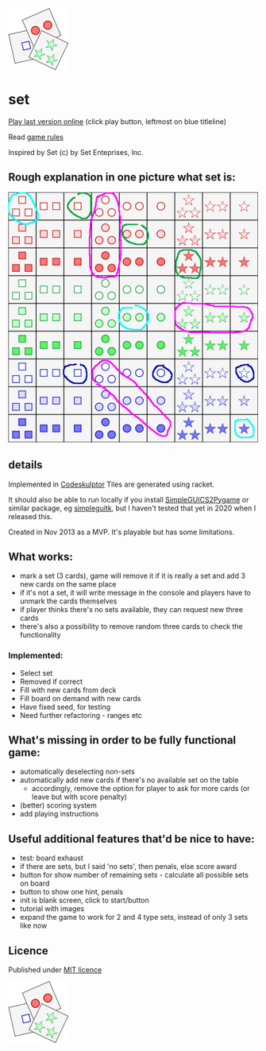 ![logo](assets/setlogo.png)

# set

[Play last version online](http://www.codeskulptor.org/#user47_tpZDhJLZSNJthRJ.py)
(click play button, leftmost on blue titleline)

Read [game rules](http://en.wikipedia.org/wiki/Set_%28game%29)

Inspired by Set (c) by Set Enteprises, Inc.

## Rough explanation in one picture what set is:
![set-example](assets/set30-examples.png)


## details
Implemented in [Codeskulptor](https://en.wikipedia.org/wiki/CodeSkulptor)
Tiles are generated using racket.


It should also be able to run locally if you install [SimpleGUICS2Pygame](https://bitbucket.org/OPiMedia/simpleguics2pygame) or similar package, eg [simpleguitk](https://github.com/dholm/simpleguitk), but I haven't tested that yet in 2020 when I released this.

Created in Nov 2013 as a MVP. It's playable but has some limitations.

## What works:
- mark a set (3 cards), game will remove it if it is really a set and add 3 new cards on the same place
- if it's not a set, it will write message in the console and players have to unmark the cards themselves
- if player thinks there's no sets available, they can request new three cards
- there's also a possibility to remove random three cards to check the functionality

### Implemented:
- Select set
- Removed if correct
- Fill with new cards from deck
- Fill board on demand with new cards
- Have fixed seed, for testing
- Need further refactoring - ranges etc

## What's missing in order to be fully functional game:
- automatically deselecting non-sets
- automatically add new cards if there's no available set on the table
  - accordingly, remove the option for player to ask for more cards (or leave but with score penalty)
- (better) scoring system
- add playing instructions

## Useful additional features that'd be nice to have:
- test: board exhaust
- if there are sets, but I said 'no sets', then penals, else score award
- button for show number of remaining sets - calculate all possible sets on board
- button to show one hint, penals
- init is blank screen, click to start/button
- tutorial with images
- expand the game to work for 2 and 4 type sets, instead of only 3 sets like now


## Licence
Published under [MIT licence](LICENCE)

![logo](assets/setlogo.png)

